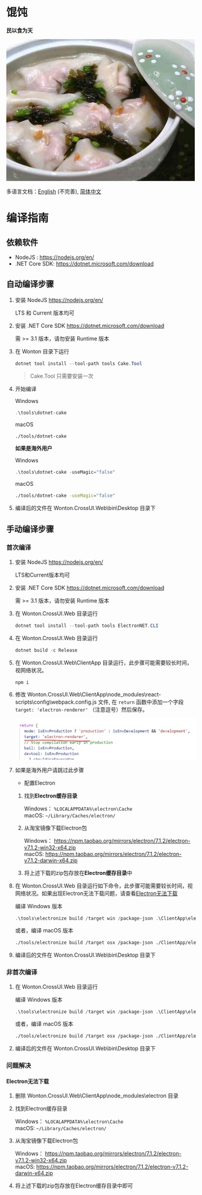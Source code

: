 # 馄饨

**民以食为天**

![wonton](./imgs/wonton.jpg)

多语言文档：[English](./README.en-US.md) (不完善), [简体中文](./README.md)

# 编译指南

## 依赖软件

- NodeJS : https://nodejs.org/en/
- .NET Core SDK: https://dotnet.microsoft.com/download

## 自动编译步骤

1. 安装 NodeJS https://nodejs.org/en/
    
    LTS 和 Current 版本均可

2. 安装 .NET Core SDK https://dotnet.microsoft.com/download

    需 >= 3.1 版本，请勿安装 Runtime 版本

3. 在 Wonton 目录下运行

    ```powershell
    dotnet tool install --tool-path tools Cake.Tool
    ```

    > Cake.Tool 只需要安装一次

4. 开始编译

    Windows
    ```powershell
    .\tools\dotnet-cake
    ```

    macOS
    ```bash
    ./tools/dotnet-cake
    ```

    **如果是海外用户**

    Windows
    ```powershell
    .\tools\dotnet-cake -useMagic="false"
    ```

    macOS
    ```bash
    ./tools/dotnet-cake -useMagic="false"
    ```

5. 编译后的文件在 Wonton.CrossUI.Web\bin\Desktop 目录下

## 手动编译步骤

### 首次编译

1. 安装 NodeJS https://nodejs.org/en/
    
    LTS和Current版本均可

2. 安装 .NET Core SDK https://dotnet.microsoft.com/download

    需 >= 3.1 版本，请勿安装 Runtime 版本

3. 在 Wonton.CrossUI.Web 目录运行

    ```powershell
    dotnet tool install --tool-path tools ElectronNET.CLI
    ```

4. 在 Wonton.CrossUI.Web 目录运行

    ```powershell
    dotnet build -c Release
    ```

5. 在 Wonton.CrossUI.Web\ClientApp 目录运行，此步骤可能需要较长时间，视网络状况。

    ```powershell
    npm i
    ```

6. 修改 Wonton.CrossUI.Web\ClientApp\node_modules\react-scripts\config\webpack.config.js 文件, 在 ```return``` 函数中添加一个字段 ```target: 'electron-renderer'``` （注意逗号）然后保存。

    ![webpack](./imgs/target.png)

7. 如果是海外用户请跳过此步骤

    - 配置Electron

    1. 找到**Electron缓存目录**

        Windows： ```%LOCALAPPDATA%\electron\Cache``` <br>
        macOS:  ```~/Library/Caches/electron/```

    2. 从淘宝镜像下载Electron包

        Windows： https://npm.taobao.org/mirrors/electron/7.1.2/electron-v7.1.2-win32-x64.zip <br>
        macOS:    https://npm.taobao.org/mirrors/electron/7.1.2/electron-v7.1.2-darwin-x64.zip

    3. 将上述下载的zip包存放在**Electron缓存目录**中

8. 在 Wonton.CrossUI.Web 目录运行如下命令，此步骤可能需要较长时间，视网络状况。如果出现Electron无法下载问题，请查看[Electron无法下载](####Electron无法下载)

    编译 Windows 版本
    ```powershell
    .\tools\electronize build /target win /package-json .\ClientApp\electron.package.json
    ```

    或者，编译 macOS 版本
    ```bash
    ./tools/electronize build /target osx /package-json ./ClientApp/electron.package.json
    ```
9. 编译后的文件在 Wonton.CrossUI.Web\bin\Desktop 目录下

### 非首次编译

1. 在 Wonton.CrossUI.Web 目录运行

    编译 Windows 版本
    ```powershell
    .\tools\electronize build /target win /package-json .\ClientApp\electron.package.json
    ```

    或者，编译 macOS 版本
    ```bash
    ./tools/electronize build /target osx /package-json ./ClientApp/electron.package.json
    ```
2. 编译后的文件在 Wonton.CrossUI.Web\bin\Desktop 目录下

### 问题解决

#### Electron无法下载

1. 删除 Wonton.CrossUI.Web\ClientApp\node_modules\electron 目录

2. 找到Electron缓存目录

    Windows： ```%LOCALAPPDATA%\electron\Cache``` <br>
    macOS: ```~/Library/Caches/electron/```

3. 从淘宝镜像下载Electron包

    Windows： https://npm.taobao.org/mirrors/electron/7.1.2/electron-v7.1.2-win32-x64.zip <br>
    macOS:    https://npm.taobao.org/mirrors/electron/7.1.2/electron-v7.1.2-darwin-x64.zip

4. 将上述下载的zip包存放在Electron缓存目录中即可